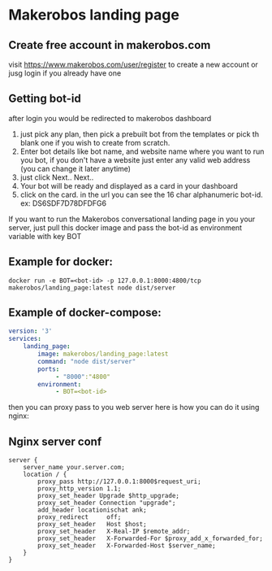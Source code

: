 # Makerobos landing page

## Create free account in makerobos.com

visit https://www.makerobos.com/user/register to create a new account or jusg login if you already have one

## Getting bot-id
after login you would be redirected to makerobos dashboard
1. just pick any plan, then pick a prebuilt bot from the templates or pick th blank one if you wish to create from scratch.
2. Enter bot details like bot name, and website name where you want to run you bot, if you don't have a website just enter any valid web address (you can change it later anytime)
4. just click Next.. Next.. 
5. Your bot will be ready and displayed as a card in your dashboard
6. click on the card. in the url you can see the 16 char alphanumeric bot-id. ex: DS6SDF7D78DFDFG6


If you want to run the Makerobos conversational landing page in you your server, just pull this docker image and pass the bot-id as environment variable with key BOT

## Example for docker:
```
docker run -e BOT=<bot-id> -p 127.0.0.1:8000:4800/tcp makerobos/landing_page:latest node dist/server
```

## Example of docker-compose:
```yml
version: '3'
services:
    landing_page:
        image: makerobos/landing_page:latest
        command: "node dist/server"
        ports:
             - "8000":"4800"
        environment:
             - BOT=<bot-id>
```


then you can proxy pass to you web server
here is how you can do it using nginx:

## Nginx server conf
```
server {
    server_name your.server.com;
    location / {
        proxy_pass http://127.0.0.1:8000$request_uri;
        proxy_http_version 1.1;
        proxy_set_header Upgrade $http_upgrade;
        proxy_set_header Connection "upgrade";
        add_header locationischat ank;
        proxy_redirect     off;
        proxy_set_header   Host $host;
        proxy_set_header   X-Real-IP $remote_addr;
        proxy_set_header   X-Forwarded-For $proxy_add_x_forwarded_for;
        proxy_set_header   X-Forwarded-Host $server_name;
    }
}
```
